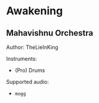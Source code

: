 # Awakening

## Mahavishnu Orchestra

Author: TheLieInKing


Instruments:

  * (Pro) Drums

Supported audio:

  * `mogg`

